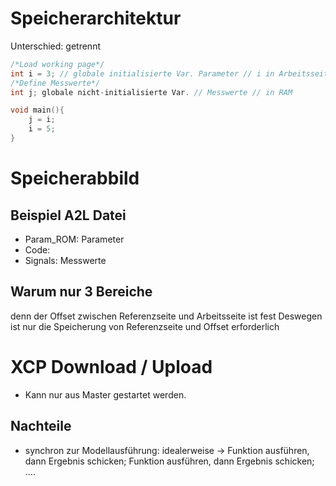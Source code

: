 # Speicherarchitektur 
Unterschied: getrennt 

```C
/*Load working page*/ 
int i = 3; // globale initialisierte Var. Parameter // i in Arbeitsseite in RAM; 3 in Referenzseite in Flash ROM 
/*Define Messwerte*/ 
int j; globale nicht-initialisierte Var. // Messwerte // in RAM 

void main(){
	j = i;
	i = 5;
}
```

# Speicherabbild 
## Beispiel A2L Datei 
- Param_ROM: Parameter 
- Code: 
- Signals: Messwerte 

## Warum nur 3 Bereiche 
denn der Offset zwischen Referenzseite und Arbeitsseite ist fest 
Deswegen ist nur die Speicherung von Referenzseite und Offset erforderlich 

# XCP Download / Upload 
- Kann nur aus Master gestartet werden. 

## Nachteile 
- synchron zur Modellausführung: idealerweise -> Funktion ausführen, dann Ergebnis schicken; Funktion ausführen, dann Ergebnis schicken; .... 



